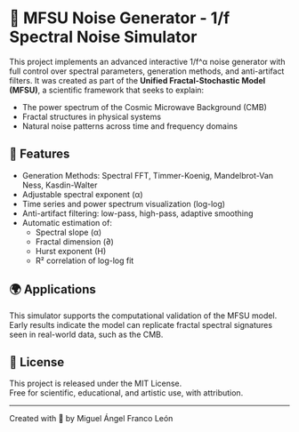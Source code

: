 # 🌌 MFSU Noise Generator - 1/f Spectral Noise Simulator

This project implements an advanced interactive 1/f^α noise generator with full control over spectral parameters, generation methods, and anti-artifact filters. It was created as part of the **Unified Fractal-Stochastic Model (MFSU)**, a scientific framework that seeks to explain:

- The power spectrum of the Cosmic Microwave Background (CMB)
- Fractal structures in physical systems
- Natural noise patterns across time and frequency domains

## 🔧 Features

- Generation Methods: Spectral FFT, Timmer-Koenig, Mandelbrot-Van Ness, Kasdin-Walter
- Adjustable spectral exponent (α)
- Time series and power spectrum visualization (log-log)
- Anti-artifact filtering: low-pass, high-pass, adaptive smoothing
- Automatic estimation of:
  - Spectral slope (α)
  - Fractal dimension (∂)
  - Hurst exponent (H)
  - R² correlation of log-log fit

## 🌍 Applications

This simulator supports the computational validation of the MFSU model.  
Early results indicate the model can replicate fractal spectral signatures seen in real-world data, such as the CMB.

## 📜 License

This project is released under the MIT License.  
Free for scientific, educational, and artistic use, with attribution.

---

Created with 💙 by Miguel Ángel Franco León  
